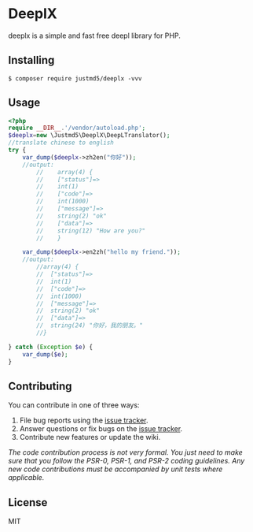 # DeeplX

deeplx is a simple and fast free deepl library for PHP.

## Installing

```shell
$ composer require justmd5/deeplx -vvv
```

## Usage

```php
<?php
require __DIR__.'/vendor/autoload.php';
$deeplx=new \Justmd5\DeeplX\DeepLTranslator();
//translate chinese to english
try {
    var_dump($deeplx->zh2en("你好"));
    //output:
        //    array(4) {
        //    ["status"]=>
        //    int(1)
        //    ["code"]=>
        //    int(1000)
        //    ["message"]=>
        //    string(2) "ok"
        //    ["data"]=>
        //    string(12) "How are you?"
        //    }

    var_dump($deeplx->en2zh("hello my friend."));
    //output:
        //array(4) {
        //  ["status"]=>
        //  int(1)
        //  ["code"]=>
        //  int(1000)
        //  ["message"]=>
        //  string(2) "ok"
        //  ["data"]=>
        //  string(24) "你好，我的朋友。"
        //}

} catch (Exception $e) {
    var_dump($e);
}
```



## Contributing

You can contribute in one of three ways:

1. File bug reports using the [issue tracker](https://github.com/justmd5/deeplx/issues).
2. Answer questions or fix bugs on the [issue tracker](https://github.com/justmd5/deeplx/issues).
3. Contribute new features or update the wiki.

_The code contribution process is not very formal. You just need to make sure that you follow the PSR-0, PSR-1, and PSR-2 coding guidelines. Any new code contributions must be accompanied by unit tests where applicable._

## License

MIT
